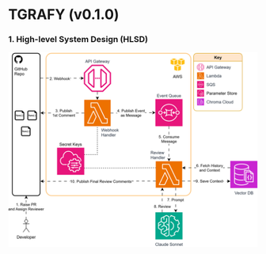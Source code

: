 # TGRAFY (v0.1.0)

### 1. High-level System Design (HLSD)

<img src="./assets/hlsd.svg" alt="High Level System Design" />
